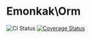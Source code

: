 # Emonkak\Orm

![CI Status](https://github.com/emonkak/php-orm/actions/workflows/ci.yml/badge.svg)
[![Coverage Status](https://coveralls.io/repos/github/emonkak/php-orm/badge.svg)](https://coveralls.io/github/emonkak/php-orm)
